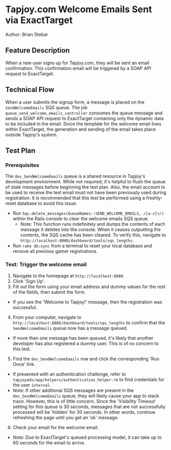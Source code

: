# Tapjoy.com Welcome Emails Sent via ExactTarget

Author: Brian Stebar


## Feature Description
When a new user signs up for Tapjoy.com, they will be sent an email confirmation.  This confirmation email will be triggered by a SOAP API request to ExactTarget.

## Technical Flow
When a user submits the signup form, a message is placed on the `SendWelcomeEmails` SQS queue.  The job `queue_send_welcome_emails_controller` consumes the queue message and sends a SOAP API request to ExactTarget containing only the dynamic data to be included in the email.  Since the template for the welcome email lives within ExactTarget, the generation and sending of the email takes place outside Tapjoy's system.


## Test Plan

### Prerequisites
The `dev_SendWelcomeEmails` queue is a shared resource in Tapjoy's development environment.  While not required, it's helpful to flush the queue of stale messages before beginning the test plan.  Also, the email account to be used to receive the test email must not have been previously used during registration.  It is recommended that this test be performed using a freshly-reset database to avoid this issue.

* Run `Sqs.delete_messages(QueueNames::SEND_WELCOME_EMAILS, /[a-z]+/)` within the Rails console to clear the welcome emails SQS queue.
  * Note: This function runs indefinitely and dumps the contents of each message it deletes into the console.  When it ceases outputting the contents, the SQS cache has been cleared.  To verify this, navigate to `http://localhost:8080/dashboard/tools/sqs_lengths`.
* Run `rake db:sync` from a terminal to reset your local database and remove all previous gamer registrations.


### Test: Trigger the welcome email

1. Navigate to the homepage at `http://localhost:8080`.
2. Click 'Sign Up'.
3. Fill out the form using your email address and dummy values for the rest of the fields, then submit the form.
  * If you see the 'Welcome to Tapjoy!' message, then the registration was successful.
4. From your computer, navigate to `http://localhost:8080/dashboard/tools/sqs_lengths` to confirm that the `SendWelcomeEmails` queue now has a message queued.
  * If more than one message has been queued, it's likely that another developer has also registered a dummy user.  This is of no concern to this test.
5. Find the `dev_SendWelcomeEmails` row and click the corresponding 'Run Once' link.
  * If presented with an authentication challenge, refer to `tapjoyads/app/helpers/authentication_helper.rb` to find credentials for the user `internal`.
  * *Note*: If other additional SQS messages are present in the `dev_SendWelcomeEmails` queue, they will likely cause your app to stack trace.  However, this is of little concern.  Since the 'Visibility Timeout' setting for this queue is 30 seconds, messages that are not successfully processed will be 'hidden' for 30 seconds.  In other words, continue refreshing the page until you get an 'ok' message.
6. Check your email for the welcome email.
  * *Note*: Due to ExactTarget's queued processing model, it can take up to 60 seconds for the email to arrive.
